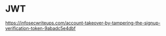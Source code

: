 # JWT

https://infosecwriteups.com/account-takeover-by-tampering-the-signup-verification-token-9abadc5e4dbf
